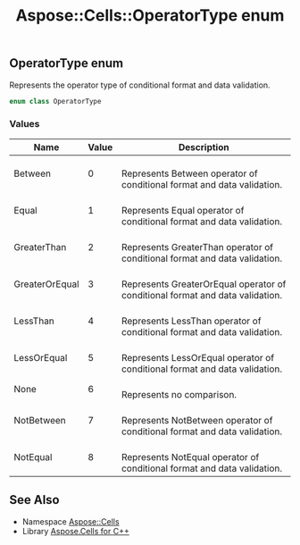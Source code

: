 ﻿---
title: Aspose::Cells::OperatorType enum
linktitle: OperatorType
second_title: Aspose.Cells for C++ API Reference
description: 'Aspose::Cells::OperatorType enum. Represents the operator type of conditional format and data validation in C++.'
type: docs
weight: 22800
url: /cpp/aspose.cells/operatortype/
---
## OperatorType enum


Represents the operator type of conditional format and data validation.

```cpp
enum class OperatorType
```

### Values

| Name | Value | Description |
| --- | --- | --- |
| Between | 0 | <br>Represents Between operator of conditional format and data validation. |
| Equal | 1 | <br>Represents Equal operator of conditional format and data validation. |
| GreaterThan | 2 | <br>Represents GreaterThan operator of conditional format and data validation. |
| GreaterOrEqual | 3 | <br>Represents GreaterOrEqual operator of conditional format and data validation. |
| LessThan | 4 | <br>Represents LessThan operator of conditional format and data validation. |
| LessOrEqual | 5 | <br>Represents LessOrEqual operator of conditional format and data validation. |
| None | 6 | <br>Represents no comparison. |
| NotBetween | 7 | <br>Represents NotBetween operator of conditional format and data validation. |
| NotEqual | 8 | <br>Represents NotEqual operator of conditional format and data validation. |

## See Also

* Namespace [Aspose::Cells](../)
* Library [Aspose.Cells for C++](../../)
